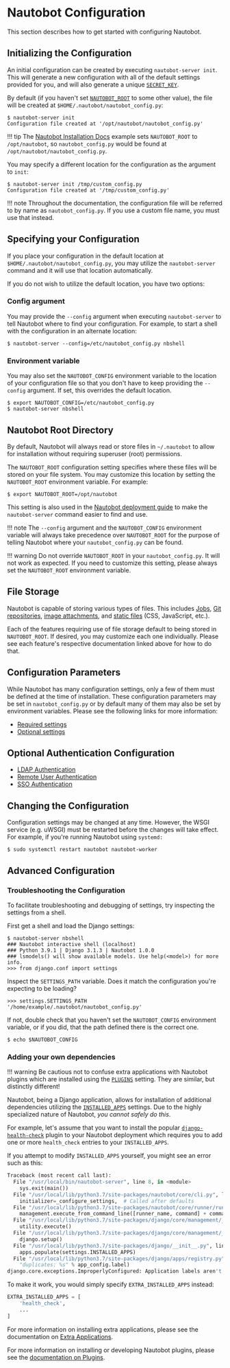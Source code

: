 # Nautobot Configuration

This section describes how to get started with configuring Nautobot.

## Initializing the Configuration

An initial configuration can be created by executing `nautobot-server init`. This will generate a new configuration with all of the default settings provided for you, and will also generate a unique [`SECRET_KEY`](required-settings.md#secret_key).

By default (if you haven't set [`NAUTOBOT_ROOT`](#nautobot-root-directory) to some other value), the file will be created at `$HOME/.nautobot/nautobot_config.py`:

```no-highlight
$ nautobot-server init
Configuration file created at '/opt/nautobot/nautobot_config.py'
```

!!! tip
    The [Nautobot Installation Docs](../installation/nautobot.md#choose-your-nautobot_root) example sets `NAUTOBOT_ROOT` to `/opt/nautobot`, so `nautobot_config.py` would be found at `/opt/nautobot/nautobot_config.py`.

You may specify a different location for the configuration as the argument to `init`:

```no-highlight
$ nautobot-server init /tmp/custom_config.py
Configuration file created at '/tmp/custom_config.py'
```

!!! note
    Throughout the documentation, the configuration file will be referred to by name as `nautobot_config.py`. If you use a custom file name, you must use that instead.

## Specifying your Configuration

If you place your configuration in the default location at `$HOME/.nautobot/nautobot_config.py`, you may utilize the `nautobot-server` command and it will use that location automatically.

If you do not wish to utilize the default location, you have two options:

### Config argument

You may provide the `--config` argument when executing `nautobot-server` to tell Nautobot where to find your configuration. For example, to start a shell with the configuration in an alternate location:

```no-highlight
$ nautobot-server --config=/etc/nautobot_config.py nbshell
```

### Environment variable

You may also set the `NAUTOBOT_CONFIG` environment variable to the location of your configuration file so that you don't have to keep providing the `--config` argument. If set, this overrides the default location.

```no-highlight
$ export NAUTOBOT_CONFIG=/etc/nautobot_config.py
$ nautobot-server nbshell
```

## Nautobot Root Directory

By default, Nautobot will always read or store files in `~/.nautobot` to allow for installation without requiring superuser (root) permissions.

The `NAUTOBOT_ROOT` configuration setting specifies where these files will be stored on your file system. You may customize this location by setting the `NAUTOBOT_ROOT` environment variable. For example:

```no-highlight
$ export NAUTOBOT_ROOT=/opt/nautobot
```

This setting is also used in the [Nautobot deployment guide](../installation/nautobot.md) to make the `nautobot-server` command easier to find and use.

!!! note
    The `--config` argument and the `NAUTOBOT_CONFIG` environment variable will always take precedence over `NAUTOBOT_ROOT` for the purpose of telling Nautobot where your `nautobot_config.py` can be found.

!!! warning
    Do not override `NAUTOBOT_ROOT` in your `nautobot_config.py`. It will not work as expected. If you need to customize this setting, please always set the `NAUTOBOT_ROOT` environment variable.

## File Storage

Nautobot is capable of storing various types of files. This includes [Jobs](../additional-features/jobs), [Git repositories](../models/extras/gitrepository), [image attachments](../models/extras/imageattachment), and [static files](optional-settings.md#static_root) (CSS, JavaScript, etc.).

Each of the features requiring use of file storage default to being stored in `NAUTOBOT_ROOT`. If desired, you may customize each one individually. Please see each feature's respective documentation linked above for how to do that.

## Configuration Parameters

While Nautobot has many configuration settings, only a few of them must be defined at the time of installation.  These configuration parameters may be set in `nautobot_config.py` or by default many of them may also be set by environment variables. Please see the following links for more information:

* [Required settings](required-settings.md)
* [Optional settings](optional-settings.md)

## Optional Authentication Configuration

* [LDAP Authentication](authentication/ldap.md)
* [Remote User Authentication](authentication/remote.md)
* [SSO Authentication](authentication/sso.md)

## Changing the Configuration

Configuration settings may be changed at any time. However, the WSGI service (e.g. uWSGI) must be restarted before the changes will take effect. For example, if you're running Nautobot using `systemd:`

```no-highlight
$ sudo systemctl restart nautobot nautobot-worker
```

## Advanced Configuration

### Troubleshooting the Configuration

To facilitate troubleshooting and debugging of settings, try inspecting the settings from a shell.

First get a shell and load the Django settings:

```no-highlight
$ nautobot-server nbshell
### Nautobot interactive shell (localhost)
### Python 3.9.1 | Django 3.1.3 | Nautobot 1.0.0
### lsmodels() will show available models. Use help(<model>) for more info.
>>> from django.conf import settings
```

Inspect the `SETTINGS_PATH` variable. Does it match the configuration you're expecting to be loading?

```no-highlight
>>> settings.SETTINGS_PATH
'/home/example/.nautobot/nautobot_config.py'
```

If not, double check that you haven't set the `NAUTOBOT_CONFIG` environment variable, or if you did, that the path defined there is the correct one.

```no-highlight
$ echo $NAUTOBOT_CONFIG
```

### Adding your own dependencies

!!! warning
    Be cautious not to confuse extra applications with Nautobot plugins which are installed using the [`PLUGINS`](optional-settings#plugins) setting. They are similar, but distinctly different!

Nautobot, being a Django application, allows for installation of additional dependencies utilizing the [`INSTALLED_APPS`](https://docs.djangoproject.com/en/stable/ref/settings/#std:setting-INSTALLED_APPS) settings. Due to the highly specialized nature of Nautobot, *you cannot safely do this*.

For example, let's assume that you want to install the popular [`django-health-check`](https://django-health-check.readthedocs.io/en/latest/) plugin to your Nautobot deployment which requires you to add one or more `health_check` entries to your `INSTALLED_APPS`.

If you attempt to modify `INSTALLED_APPS` yourself, you might see an error such as this:

```python
Traceback (most recent call last):
  File "/usr/local/bin/nautobot-server", line 8, in <module>
    sys.exit(main())
  File "/usr/local/lib/python3.7/site-packages/nautobot/core/cli.py", line 53, in main
    initializer=_configure_settings,  # Called after defaults
  File "/usr/local/lib/python3.7/site-packages/nautobot/core/runner/runner.py", line 193, in run_app
    management.execute_from_command_line([runner_name, command] + command_args)
  File "/usr/local/lib/python3.7/site-packages/django/core/management/__init__.py", line 401, in execute_from_command_line
    utility.execute()
  File "/usr/local/lib/python3.7/site-packages/django/core/management/__init__.py", line 377, in execute
    django.setup()
  File "/usr/local/lib/python3.7/site-packages/django/__init__.py", line 24, in setup
    apps.populate(settings.INSTALLED_APPS)
  File "/usr/local/lib/python3.7/site-packages/django/apps/registry.py", line 95, in populate
    "duplicates: %s" % app_config.label)
django.core.exceptions.ImproperlyConfigured: Application labels aren't unique, duplicates: health_check
```

To make it work, you would simply specify `EXTRA_INSTALLED_APPS` instead:

```python
EXTRA_INSTALLED_APPS = [
    'health_check',
    ...
]
```

For more information on installing extra applications, please see the documentation on [Extra Applications](optional-settings#extra-applications).

For more information on installing or developing Nautobot plugins, please see the [documentation on Plugins](../plugins).
